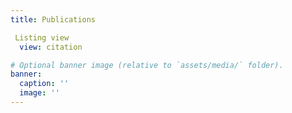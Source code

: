 ```yaml
---
title: Publications

 Listing view
  view: citation

# Optional banner image (relative to `assets/media/` folder).
banner:
  caption: ''
  image: ''
---
```


